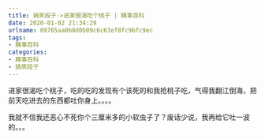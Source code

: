 ```yaml
---
title: 搞笑段子->进家很渴吃个桃子 | 糗事百科
date: 2020-01-02 21:34:29
urlname: 09765aa0b8d0b09c6c63ef8fc9bfc9ec
tags: 
- 糗事百科
categories:
- 糗事百科
- 搞笑段子
---
```

进家很渴吃个桃子，吃的吃的发现有个该死的和我抢桃子吃，气得我翻江倒海，把前天吃进去的东西都吐你身上。。。。

我就不信我还恶心不死你个三厘米多的小软虫子了？废话少说，我再给它吐一波的。。。


